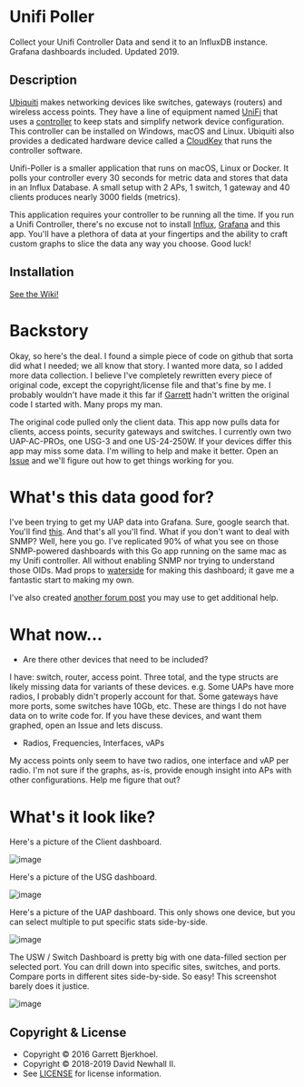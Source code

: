 # Unifi Poller

Collect your Unifi Controller Data and send it to an InfluxDB instance.
Grafana dashboards included. Updated 2019.

## Description

[Ubiquiti](https://www.ui.com) makes networking devices like switches, gateways
(routers) and wireless access points. They have a line of equipment named
[UniFi](https://www.ui.com/products/#unifi) that uses a
[controller](https://www.ui.com/download/unifi/) to keep stats and simplify network
device configuration. This controller can be installed on Windows, macOS and Linux.
Ubiquiti also provides a dedicated hardware device called a
[CloudKey](https://www.ui.com/unifi/unifi-cloud-key/) that runs the controller software.

Unifi-Poller is a smaller application that runs on macOS, Linux or Docker. It
polls your controller every 30 seconds for metric data and stores that data in
an Influx Database. A small setup with 2 APs, 1 switch, 1 gateway and 40 clients
produces nearly 3000 fields (metrics).

This application requires your controller to be running all the time. If you run
a Unifi Controller, there's no excuse not to install
[Influx](https://github.com/davidnewhall/unifi-poller/wiki/InfluxDB),
[Grafana](https://github.com/davidnewhall/unifi-poller/wiki/Grafana) and this app.
You'll have a plethora of data at your fingertips and the ability to craft custom
graphs to slice the data any way you choose. Good luck!

## Installation

[See the Wiki!](https://github.com/davidnewhall/unifi-poller/wiki/Installation)

# Backstory

Okay, so here's the deal. I found a simple piece of code on github that
sorta did what I needed; we all know that story. I wanted more data, so
I added more data collection. I believe I've completely rewritten every
piece of original code, except the copyright/license file and that's fine
by me. I probably wouldn't have made it this far if
[Garrett](https://github.com/dewski/unifi) hadn't written the original
code I started with. Many props my man.

The original code pulled only the client data. This app now pulls data
for clients, access points, security gateways and switches. I currently
own two UAP-AC-PROs, one USG-3 and one US-24-250W. If your devices differ
this app may miss some data. I'm willing to help and make it better.
Open an [Issue](https://github.com/davidnewhall/unifi-poller/issues) and
we'll figure out how to get things working for you.

# What's this data good for?

I've been trying to get my UAP data into Grafana. Sure, google search that.
You'll find [this](https://community.ubnt.com/t5/UniFi-Wireless/Grafana-dashboard-for-UniFi-APs-now-available/td-p/1833532).
And that's all you'll find. What if you don't want to deal with SNMP?
Well, here you go. I've replicated 90% of what you see on those SNMP-powered
dashboards with this Go app running on the same mac as my Unifi controller.
All without enabling SNMP nor trying to understand those OIDs. Mad props
to [waterside](https://community.ubnt.com/t5/user/viewprofilepage/user-id/303058)
for making this dashboard; it gave me a fantastic start to making my own.

I've also created [another forum post](https://community.ubnt.com/t5/UniFi-Wireless/Unifi-Poller-Store-Unifi-Controller-Metrics-in-InfluxDB-without/td-p/2811951) you may use to get additional help.

# What now...

- Are there other devices that need to be included?

I have: switch, router, access point. Three total, and the type structs are
likely missing data for variants of these devices. e.g. Some UAPs have more
radios, I probably didn't properly account for that. Some gateways have more
ports, some switches have 10Gb, etc. These are things I do not have data on
to write code for. If you have these devices, and want them graphed, open an
Issue and lets discuss.

- Radios, Frequencies, Interfaces, vAPs

My access points only seem to have two radios, one interface and vAP per radio.
I'm not sure if the graphs, as-is, provide enough insight into APs with other
configurations. Help me figure that out?

# What's it look like?

Here's a picture of the Client dashboard.

![image](examples/unifi-clients-dashboard.png?raw=true)

Here's a picture of the USG dashboard.

![image](examples/unifi-usg-dashboard.png?raw=true)

Here's a picture of the UAP dashboard. This only shows one device, but you can
select multiple to put specific stats side-by-side.

![image](examples/unifi-uap-dashboard.png?raw=true)

The USW / Switch Dashboard is pretty big with one data-filled section per selected port.
You can drill down into specific sites, switches, and ports. Compare ports in different
sites side-by-side. So easy! This screenshot barely does it justice.

![image](examples/unifi-usw-dashboard.png?raw=true)


## Copyright & License
- Copyright © 2016 Garrett Bjerkhoel.
- Copyright © 2018-2019 David Newhall II.
- See [LICENSE](LICENSE) for license information.
